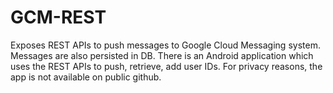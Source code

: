 GCM-REST
========

Exposes REST APIs to push messages to Google Cloud Messaging system. Messages are also persisted in DB. There is an Android application which uses the REST APIs to push, retrieve, add user IDs. For privacy reasons, the app is not available on public github.
